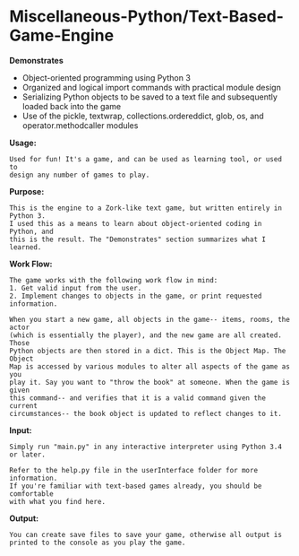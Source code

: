 # Miscellaneous-Python/Text-Based-Game-Engine

**Demonstrates**
* Object-oriented programming using Python 3
* Organized and logical import commands with practical module design
* Serializing Python objects to be saved to a text file and subsequently loaded back into the game
* Use of the pickle, textwrap, collections.ordereddict, glob, os, and operator.methodcaller modules

**Usage:**

    Used for fun! It's a game, and can be used as learning tool, or used to 
    design any number of games to play.
    
**Purpose:**

    This is the engine to a Zork-like text game, but written entirely in Python 3.
    I used this as a means to learn about object-oriented coding in Python, and
    this is the result. The "Demonstrates" section summarizes what I learned.
    
**Work Flow:**

    The game works with the following work flow in mind:
    1. Get valid input from the user.
    2. Implement changes to objects in the game, or print requested information.
     
    When you start a new game, all objects in the game-- items, rooms, the actor
    (which is essentially the player), and the new game are all created. Those 
    Python objects are then stored in a dict. This is the Object Map. The Object
    Map is accessed by various modules to alter all aspects of the game as you 
    play it. Say you want to "throw the book" at someone. When the game is given
    this command-- and verifies that it is a valid command given the current
    circumstances-- the book object is updated to reflect changes to it.
    
**Input:**

    Simply run "main.py" in any interactive interpreter using Python 3.4 or later.
     
    Refer to the help.py file in the userInterface folder for more information.
    If you're familiar with text-based games already, you should be comfortable
    with what you find here.
    
**Output:**

    You can create save files to save your game, otherwise all output is 
    printed to the console as you play the game.
